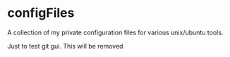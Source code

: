 # configFiles

A collection of my private configuration files for various unix/ubuntu tools.

Just to test git gui. This will be removed
